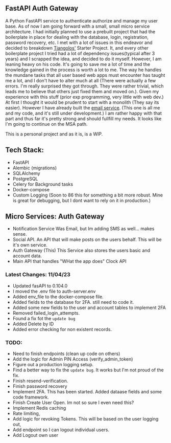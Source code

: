 

## FastAPI Auth Gateway

A Python FastAPI service to authenticate authorize and manage my user base. As of now I am going forward with a small, small micro service architecture. I had initially planned to use a prebuilt project that had the boilerplate in place for dealing with the database, login, registration, password recovery, etc. I met with a lot of issues in this endeavor and decided to breakdown [Tiangolos'](https://github.com/tiangolo/full-stack-fastapi-postgresql/tree/master) Starter Project. It, and every other boilerplate project I tried had a lot of dependency issues(typical after 3 years) and I scrapped the idea, and decided to do it myself. However, I am leaning heavy on his code. It's going to save me a lot of time and the knowledge gained in the process is worth a lot to me. The way he handles the mundane tasks that all user based web apps must encounter has taught me a lot, and I don't have to alter much at all (There were actually a few errors. I'm really surprised they got through. They were rather trivial, which leads me to believe that others just fixed them and moved on.). Given my experience with this stuff (prior exp programming, very little with web dev.) At first I thought it would be prudent to start with a monolith (They say its easier). However I have already built the [email service](https://github.com/ddcroft73/email-service-v2/tree/main). (This one is all me and my code, and it's still under development.) I am rather happy with that part and thus far it's pretty strong and should fullfill my needs. It looks like I'm going to continue on the MSA path.

This is a personal project and as it is, is a WIP. 

## Tech Stack:
- FastAPI
- Alembic (migrations)
- SQLAlchemy
- PostgreSQL
- Celery for Background tasks
- Docker-compose
- Custom Logging (Soon to 86 this for something a bit more robust. Mine is great for debugging, but I dont want to rely on it in production.)


## Micro Services: Auth Gateway

- Notification Service Was Email, but Im adding SMS as well... makes sense.
- Social API. An API that will make posts on the users behalf. This will be it's own service.
- Auth Gateway (This) This Service also stores the users basic and account data. 
- Main API that handles "WHat the app does" Clock API


### Latest Changes: 11/04/23

- Updated fasAPI to 0.104.0
- I moved the .env file to auth-server.env  
- Added env_file to the docker-compose file.
- Added fields to the database for 2FA. still need to code it.
- Added some new fields to the user and account tables to implement 2FA
- Removed failed_login_attempts.
- Found a fix fot the `update bug`
- Added Delete by ID
- Added error checking for non existent records.


### TODO:

- Need to finish endpoints (clean up code on others) 
- Add the logic for Admin PIN Access (verify_admin_token)
- Figure out a production logging setup.
- Find a better way to fix the `update bug`. It works but I'm not proud of the fix.
- Finish resend-verification.
- Finish password recovery
- Implement 2FA. This has been started. Added dataase fields and some code framework.
- Finish Create User Open. Im not so sure I even need this?
- Implement Redis caching
- Rate limiting, 
- Add logic for revoking Tokens. This will be based on the user logging out,
- Add endpoint so I can logout individual users.
- Add Logout own user
  